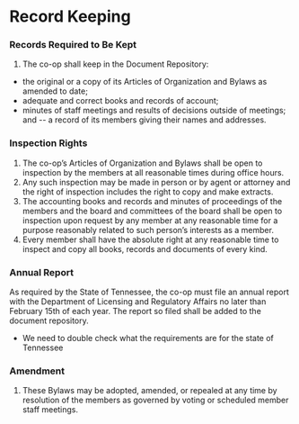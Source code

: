 # Record Keeping

### Records Required to Be Kept

1. The co-op shall keep in the Document Repository:

- the original or a copy of its Articles of Organization and Bylaws as amended to date;
- adequate and correct books and records of account;
- minutes of staff meetings and results of decisions outside of meetings; and
  -- a record of its members giving their names and addresses.

### Inspection Rights

1. The co-op’s Articles of Organization and Bylaws shall be open to inspection by the members at all reasonable times during office hours.
2. Any such inspection may be made in person or by agent or attorney and the right of inspection includes the right to copy and make extracts.
3. The accounting books and records and minutes of proceedings of the members and the board and committees of the board shall be open to inspection upon request by any member at any reasonable time for a purpose reasonably related to such person’s interests as a member.
4. Every member shall have the absolute right at any reasonable time to inspect and copy all books, records and documents of every kind.

### Annual Report

As required by the State of Tennessee, the co-op must file an annual report with the Department of Licensing and Regulatory Affairs no later than February 15th of each year. The report so filed shall be added to the document repository.

- We need to double check what the requirements are for the state of Tennessee

### Amendment

1. These Bylaws may be adopted, amended, or repealed at any time by resolution of the members as governed by voting or scheduled member staff meetings.
